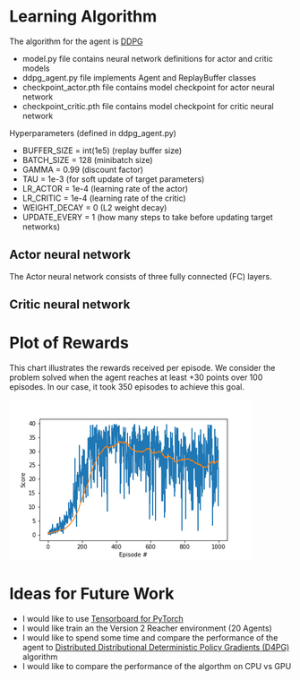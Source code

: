 # Learning Algorithm

The algorithm for the agent is [DDPG](https://arxiv.org/pdf/1509.02971.pdf)

* model.py file contains neural network definitions for actor and critic models
* ddpg_agent.py file implements Agent and ReplayBuffer classes
* checkpoint_actor.pth file contains model checkpoint for actor neural network
* checkpoint_critic.pth file contains model checkpoint for critic neural network

Hyperparameters (defined in ddpg_agent.py)

* BUFFER_SIZE = int(1e5)  (replay buffer size)
* BATCH_SIZE = 128        (minibatch size)
* GAMMA = 0.99            (discount factor)
* TAU = 1e-3              (for soft update of target parameters)
* LR_ACTOR = 1e-4         (learning rate of the actor)
* LR_CRITIC = 1e-4        (learning rate of the critic)
* WEIGHT_DECAY = 0        (L2 weight decay)
* UPDATE_EVERY = 1        (how many steps to take before updating target networks)

## Actor neural network

The Actor neural network consists of three fully connected (FC) layers.

## Critic neural network


# Plot of Rewards

This chart illustrates the rewards received per episode. We consider the problem solved when the agent reaches at least +30 points over 100 episodes. In our case, it took 350 episodes to achieve this goal.

![Rewards per episode](rewards_per_episode.png)

# Ideas for Future Work

* I would like to use [Tensorboard for PyTorch](https://github.com/lanpa/tensorboardX)
* I would like train an the Version 2 Reacher environment (20 Agents)
* I would like to spend some time and compare the performance of the agent to [Distributed Distributional Deterministic Policy Gradients (D4PG)](https://openreview.net/forum?id=SyZipzbCb) algorithm
* I would like to compare the performance of the algorthm on CPU vs GPU
